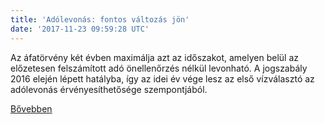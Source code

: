 ```yaml
---
title: 'Adólevonás: fontos változás jön'
date: '2017-11-23 09:59:28 UTC'
---
```


Az áfatörvény két évben maximálja azt az időszakot, amelyen belül az előzetesen felszámított adó önellenőrzés nélkül levonható. A jogszabály 2016 elején lépett hatályba, így az idei év vége lesz az első vízválasztó az adólevonás érvényesíthetősége szempontjából.


[Bővebben](http://ift.tt/2jRE0Li)
